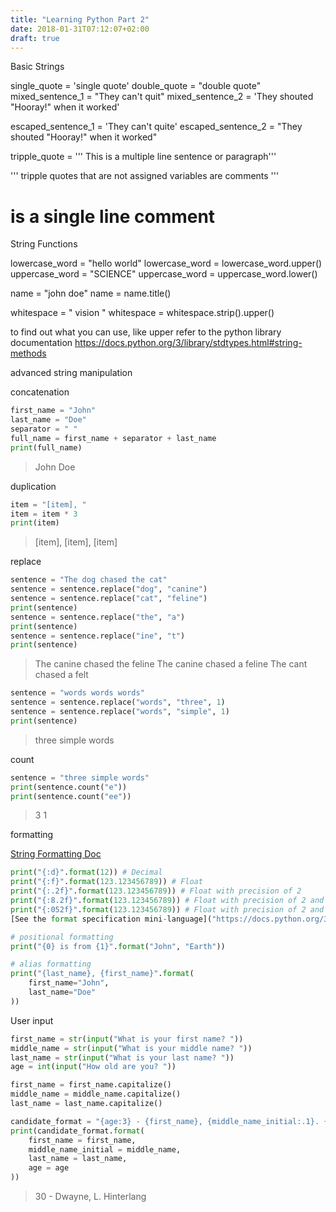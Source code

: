 ```yaml
---
title: "Learning Python Part 2"
date: 2018-01-31T07:12:07+02:00
draft: true
---
```


Basic Strings

single_quote = 'single quote'
double_quote = "double quote"
mixed_sentence_1 = "They can't quit"
mixed_sentence_2 = 'They shouted "Hooray!" when it worked'

escaped_sentence_1 = 'They can\'t quite'
escaped_sentence_2 = "They shouted \"Hooray!\" when it worked"

tripple_quote = ''' This is a
multiple line sentence or
paragraph'''

''' tripple quotes that are not assigned variables are comments '''
# is a single line comment

String Functions

lowercase_word = "hello world"
lowercase_word = lowercase_word.upper()
uppercase_word = "SCIENCE"
uppercase_word = uppercase_word.lower()

name = "john doe"
name = name.title()

whitespace = "   vision     "
whitespace = whitespace.strip().upper()

to find out what you can use, like upper refer to the python library documentation
https://docs.python.org/3/library/stdtypes.html#string-methods

advanced string manipulation

concatenation
``` python
first_name = "John"
last_name = "Doe"
separator = " "
full_name = first_name + separator + last_name
print(full_name)
```

>John Doe

duplication
``` python
item = "[item], "
item = item * 3
print(item)
```

>[item], [item], [item]

replace
``` python
sentence = "The dog chased the cat"
sentence = sentence.replace("dog", "canine")
sentence = sentence.replace("cat", "feline")
print(sentence)
sentence = sentence.replace("the", "a")
print(sentence)
sentence = sentence.replace("ine", "t")
print(sentence)
```

>The canine chased the feline
>The canine chased a feline
>The cant chased a felt

``` python
sentence = "words words words"
sentence = sentence.replace("words", "three", 1)
sentence = sentence.replace("words", "simple", 1)
print(sentence)
```

>three simple words

count

``` python
sentence = "three simple words"
print(sentence.count("e"))
print(sentence.count("ee"))
```

>3
>1

formatting

[String Formatting Doc]("https://docs.python.org/3/library/string.html#formatstrings")

``` python
print("{:d}".format(12)) # Decimal
print("{:f}".format(123.123456789)) # Float
print("{:.2f}".format(123.123456789)) # Float with precision of 2
print("{:8.2f}".format(123.123456789)) # Float with precision of 2 and padding of 8
print("{:052f}".format(123.123456789)) # Float with precision of 2 and padding of 8, zero filled
[See the format specification mini-language]("https://docs.python.org/3/library/string.html#formatspec")

# positional formatting
print("{0} is from {1}".format("John", "Earth"))

# alias formatting
print("{last_name}, {first_name}".format(
    first_name="John",
    last_name="Doe"
))
```

User input

``` python
first_name = str(input("What is your first name? "))
middle_name = str(input("What is your middle name? "))
last_name = str(input("What is your last name? "))
age = int(input("How old are you? "))

first_name = first_name.capitalize()
middle_name = middle_name.capitalize()
last_name = last_name.capitalize()

candidate_format = "{age:3} - {first_name}, {middle_name_initial:.1}. {last_name}"
print(candidate_format.format(
    first_name = first_name,
    middle_name_initial = middle_name,
    last_name = last_name,
    age = age
))
```

> 30 - Dwayne, L. Hinterlang